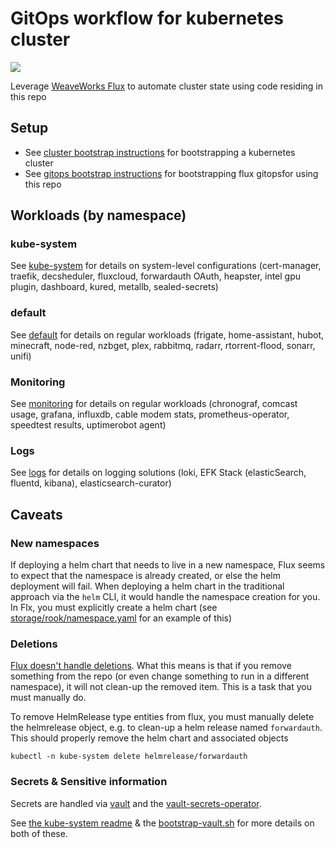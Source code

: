 # GitOps workflow for kubernetes cluster

![](https://i.imgur.com/qBbjyNx.png)

Leverage [WeaveWorks Flux](https://github.com/weaveworks/flux) to automate cluster state using code residing in this repo

## Setup

* See [cluster bootstrap instructions](setup/cluster/) for bootstrapping a kubernetes cluster
* See [gitops bootstrap instructions](setup/) for bootstrapping flux gitopsfor using this repo

## Workloads (by namespace)

### kube-system

See [kube-system](kube-system/) for details on system-level configurations (cert-manager, traefik, decsheduler, fluxcloud, forwardauth OAuth, heapster, intel gpu plugin, dashboard, kured, metallb, sealed-secrets)

### default

See [default](default/) for details on regular workloads (frigate, home-assistant, hubot, minecraft, node-red, nzbget, plex, rabbitmq, radarr, rtorrent-flood, sonarr, unifi)

### Monitoring

See [monitoring](monitoring/) for details on regular workloads (chronograf, comcast usage, grafana, influxdb, cable modem stats, prometheus-operator, speedtest results, uptimerobot agent)

### Logs

See [logs](logs/) for details on logging solutions (loki, EFK Stack (elasticSearch, fluentd, kibana), elasticsearch-curator)

## Caveats

### New namespaces

If deploying a helm chart that needs to live in a new namespace, Flux seems to expect that the namespace is already created, or else the helm deployment will fail.  When deploying a helm chart in the traditional approach via the `helm` CLI, it would handle the namespace creation for you.  In Flx, you must explicitly create a helm chart (see [storage/rook/namespace.yaml](storage/rook/namespace.yaml) for an example of this)

### Deletions

[Flux doesn't handle deletions](https://github.com/weaveworks/flux/blob/master/site/faq.md#will-flux-delete-resources-that-are-no-longer-in-the-git-repository).  What this means is that if you remove something from the repo (or even change something to run in a different namespace), it will not clean-up the removed item.  This is a task that you must manually do.

To remove HelmRelease type entities from flux, you must manually delete the helmrelease object, e.g. to clean-up a helm release named `forwardauth`.  This should properly remove the helm chart and associated objects

```shell
kubectl -n kube-system delete helmrelease/forwardauth
```

### Secrets & Sensitive information

Secrets are handled via [vault](https://github.com/hashicorp/vault-helm) and the [vault-secrets-operator](https://github.com/ricoberger/vault-secrets-operator).

See [the kube-system readme](kube-system/README.md) & the [bootstrap-vault.sh](setup/bootstrap-vault.sh) for more details on both of these.
